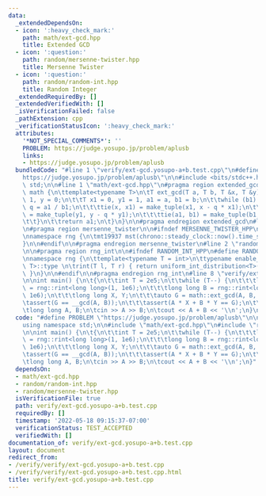 ```yaml
---
data:
  _extendedDependsOn:
  - icon: ':heavy_check_mark:'
    path: math/ext-gcd.hpp
    title: Extended GCD
  - icon: ':question:'
    path: random/mersenne-twister.hpp
    title: Mersenne Twister
  - icon: ':question:'
    path: random/random-int.hpp
    title: Random Integer
  _extendedRequiredBy: []
  _extendedVerifiedWith: []
  _isVerificationFailed: false
  _pathExtension: cpp
  _verificationStatusIcon: ':heavy_check_mark:'
  attributes:
    '*NOT_SPECIAL_COMMENTS*': ''
    PROBLEM: https://judge.yosupo.jp/problem/aplusb
    links:
    - https://judge.yosupo.jp/problem/aplusb
  bundledCode: "#line 1 \"verify/ext-gcd.yosupo-a+b.test.cpp\"\n#define PROBLEM \"\
    https://judge.yosupo.jp/problem/aplusb\"\n\n#include <bits/stdc++.h>\nusing namespace\
    \ std;\n\n#line 1 \"math/ext-gcd.hpp\"\n#pragma region extended_gcd\n\nnamespace\
    \ math {\n\ttemplate<typename T>\n\tT ext_gcd(T a, T b, T &x, T &y) {\n\t\tx =\
    \ 1, y = 0;\n\t\tT x1 = 0, y1 = 1, a1 = a, b1 = b;\n\t\twhile (b1) {\n\t\t\tT\
    \ q = a1 / b1;\n\t\t\ttie(x, x1) = make_tuple(x1, x - q * x1);\n\t\t\ttie(y, y1)\
    \ = make_tuple(y1, y - q * y1);\n\t\t\ttie(a1, b1) = make_tuple(b1, a1 - q * b1);\n\
    \t\t}\n\t\treturn a1;\n\t}\n}\n\n#pragma endregion extended_gcd\n#line 1 \"random/mersenne-twister.hpp\"\
    \n#pragma region mersenne_twister\n\n#ifndef MERSENNE_TWISTER_HPP\n#define MERSENNE_TWISTER_HPP\n\
    \nnamespace rng {\n\tmt19937 mst(chrono::steady_clock::now().time_since_epoch().count());\n\
    }\n\n#endif\n\n#pragma endregion mersenne_twister\n#line 2 \"random/random-int.hpp\"\
    \n\n#pragma region rng_int\n\n#ifndef RANDOM_INT_HPP\n#define RANDOM_INT_HPP\n\
    \nnamespace rng {\n\ttemplate<typename T = int>\n\ttypename enable_if<is_integral<T>::value,\
    \ T>::type \n\trint(T l, T r) { return uniform_int_distribution<T>(l, r)(mst);\
    \ }\n}\n\n#endif\n\n#pragma endregion rng_int\n#line 8 \"verify/ext-gcd.yosupo-a+b.test.cpp\"\
    \n\nint main() {\n\t{\n\t\tint T = 2e5;\n\t\twhile (T--) {\n\t\t\tlong long A\
    \ = rng::rint<long long>(1, 1e6);\n\t\t\tlong long B = rng::rint<long long>(1,\
    \ 1e6);\n\t\t\tlong long X, Y;\n\t\t\tauto G = math::ext_gcd(A, B, X, Y);\n\t\t\
    \tassert(G == __gcd(A, B));\n\t\t\tassert(A * X + B * Y == G);\n\t\t}\n\t}\n\n\
    \tlong long A, B;\n\tcin >> A >> B;\n\tcout << A + B << '\\n';\n}\n"
  code: "#define PROBLEM \"https://judge.yosupo.jp/problem/aplusb\"\n\n#include <bits/stdc++.h>\n\
    using namespace std;\n\n#include \"math/ext-gcd.hpp\"\n#include \"random/random-int.hpp\"\
    \n\nint main() {\n\t{\n\t\tint T = 2e5;\n\t\twhile (T--) {\n\t\t\tlong long A\
    \ = rng::rint<long long>(1, 1e6);\n\t\t\tlong long B = rng::rint<long long>(1,\
    \ 1e6);\n\t\t\tlong long X, Y;\n\t\t\tauto G = math::ext_gcd(A, B, X, Y);\n\t\t\
    \tassert(G == __gcd(A, B));\n\t\t\tassert(A * X + B * Y == G);\n\t\t}\n\t}\n\n\
    \tlong long A, B;\n\tcin >> A >> B;\n\tcout << A + B << '\\n';\n}"
  dependsOn:
  - math/ext-gcd.hpp
  - random/random-int.hpp
  - random/mersenne-twister.hpp
  isVerificationFile: true
  path: verify/ext-gcd.yosupo-a+b.test.cpp
  requiredBy: []
  timestamp: '2022-05-18 09:15:37-07:00'
  verificationStatus: TEST_ACCEPTED
  verifiedWith: []
documentation_of: verify/ext-gcd.yosupo-a+b.test.cpp
layout: document
redirect_from:
- /verify/verify/ext-gcd.yosupo-a+b.test.cpp
- /verify/verify/ext-gcd.yosupo-a+b.test.cpp.html
title: verify/ext-gcd.yosupo-a+b.test.cpp
---
```

